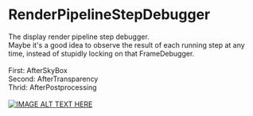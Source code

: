 # RenderPipelineStepDebugger
The display render pipeline step debugger.
<br>
Maybe it's a good idea to observe the result of each running step at any time, instead of stupidly locking on that FrameDebugger.
<br>
<br>
First: AfterSkyBox
<br>
Second: AfterTransparency
<br>
Thrid: AfterPostprocessing
<br>
<br>
[![IMAGE ALT TEXT HERE](https://img.youtube.com/vi/nga_q5XVido/0.jpg)](https://www.youtube.com/watch?v=nga_q5XVido)
